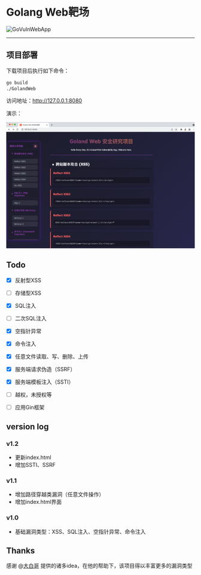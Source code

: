# Golang Web靶场


![GoVulnWebApp](https://socialify.git.ci/bigblackhat/GoVulnWebApp/image?description=1&font=KoHo&forks=1&issues=1&owner=1&pattern=Signal&pulls=1&stargazers=1&theme=Auto)

---

## 项目部署
下载项目后执行如下命令：
```shell
go build
./GolandWeb
```
访问地址：http://127.0.0.1:8080

演示：

![](img/index.png)

## Todo

- [x] 反射型XSS
- [ ] 存储型XSS
- [x] SQL注入
- [ ] 二次SQL注入
- [x] 空指针异常
- [x] 命令注入
- [x] 任意文件读取、写、删除、上传
- [x] 服务端请求伪造（SSRF）
- [x] 服务端模板注入（SSTI）
- [ ] 越权，未授权等
- [ ] 应用Gin框架


## version log

### v1.2
* 更新index.html
* 增加SSTI、SSRF
### v1.1
* 增加路径穿越类漏洞（任意文件操作）
* 增加index.html界面
### v1.0
* 基础漏洞类型：XSS、SQL注入、空指针异常、命令注入


## Thanks

感谢 @[大白哥](https://github.com/1derian) 提供的诸多idea，在他的帮助下，该项目得以丰富更多的漏洞类型